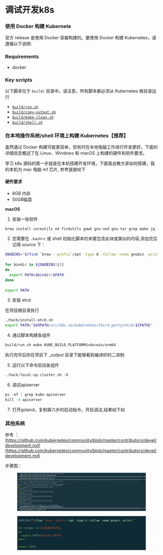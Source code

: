 # 调试开发k8s

### 使用 Docker 构建 Kubernete

官方 release 是使用 Docker 容器构建的。要使用 Docker 构建 Kubernetes，请遵循以下说明:

### Requirements

* docker

### Key scripts

以下脚本位于 `build/` 目录中。请注意，所有脚本都必须从 Kubernetes 根目录运行

* [`build/run.sh`](https://github.com/kubernetes/kubernetes/blob/a3a49887ee73fa1108adac97a797dec02ccb00d4/build/run.sh)
* [`build/copy-output.sh`](https://github.com/kubernetes/kubernetes/blob/a3a49887ee73fa1108adac97a797dec02ccb00d4/build/copy-output.sh)
* [`build/make-clean.sh`](https://github.com/kubernetes/kubernetes/blob/a3a49887ee73fa1108adac97a797dec02ccb00d4/build/make-clean.sh)
* [`build/shell.sh`](https://github.com/kubernetes/kubernetes/blob/a3a49887ee73fa1108adac97a797dec02ccb00d4/build/shell.sh)

### 在本地操作系统/shell 环境上构建 Kubernetes【推荐】

虽然通过 Docker 构建可能更简单，但有时在本地电脑工作进行开发更好。下面的详细信息概述了在 Linux、Windows 和 macOS 上构建的硬件和软件要求。

学习 k8s 源码的第一步就是在本机搭建开发环境，下面我会教大家如何搭建，我的本机为 mac 电脑 m1 芯片, 参考链接如下

#### 硬件要求

* 8GB 内存
* 50GB磁盘

**macOS**

1. 安装一些软件

```bash
brew install coreutils ed findutils gawk gnu-sed gnu-tar grep make jq
```

2. 您需要在 `.bashrc` 或 shell 初始化脚本的末尾包含此块或类似的内容,添加完后记得 source 下：

```bash
GNUBINS="$(find `brew --prefix`/opt -type d -follow -name gnubin -print)"

for bindir in ${GNUBINS[@]}
do
  export PATH=$bindir:$PATH
done

export PATH
```

3. 安装 etcd

在项目根目录执行&#x20;

```bash
./hack/install-etcd.sh
export PATH="$GOPATH/src/k8s.io/kubernetes/third_party/etcd:${PATH}"
```

4. 通过脚本构建各组件

```bash
build/run.sh make KUBE_BUILD_PLATFORMS=darwin/arm64
```

执行完毕后你在项目下 \_output 目录下能够看到编译好的二进制

5. 运行以下命令启动各组件

```go
./hack/local-up-cluster.sh -O
```

6. 调试apiserver

```go
ps -ef | grep kube-apiserver
kill -9 apiserver
```

7. 打开goland，复制第六步的启动指令，开启调试,结果如下如

### 其他系统

参考 ： [https://github.com/kubernetes/community/blob/master/contributors/devel/development.md](https://github.com/kubernetes/community/blob/master/contributors/devel/development.md)



步骤图：

<figure><img src=".gitbook/assets/截屏2024-06-18 16.50.40.png" alt=""><figcaption></figcaption></figure>

<figure><img src=".gitbook/assets/截屏2024-06-18 16.55.07.png" alt=""><figcaption></figcaption></figure>
